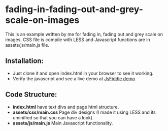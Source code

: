 # fading-in-fading-out-and-grey-scale-on-images
This is an example written by me for fading in, fading out and grey scale on images. CSS file is compile with LESS and Javascript functions are in assets/js/main.js file.

## Installation:
* Just clone it and open index.html in your browser to see it working.
* Verify the javascript and see a live demo at [JsFiddle demo](https://jsfiddle.net/jawadmjn/n8dqewk7/)

## Code Structure:

* <b>index.html</b> have text divs and page html structure.
* <b>assets/css/main.css</b> Page div designs (I made it using LESS and its uminified so that you can have a look).
* <b>assets/js/main.js</b> Main Javascript functionality.